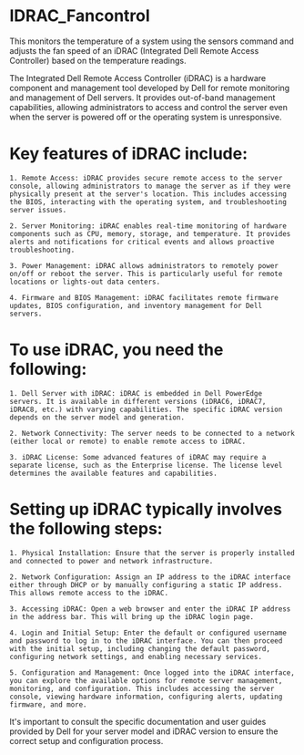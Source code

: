 # IDRAC_Fancontrol
This monitors the temperature of a system using the sensors command and adjusts the fan speed of an iDRAC (Integrated Dell Remote Access Controller) based on the temperature readings.


The Integrated Dell Remote Access Controller (iDRAC) is a hardware component and management tool developed by Dell for remote monitoring and management of Dell servers. It provides out-of-band management capabilities, allowing administrators to access and control the server even when the server is powered off or the operating system is unresponsive.

# Key features of iDRAC include:

    1. Remote Access: iDRAC provides secure remote access to the server console, allowing administrators to manage the server as if they were physically present at the server's location. This includes accessing the BIOS, interacting with the operating system, and troubleshooting server issues.

    2. Server Monitoring: iDRAC enables real-time monitoring of hardware components such as CPU, memory, storage, and temperature. It provides alerts and notifications for critical events and allows proactive troubleshooting.

    3. Power Management: iDRAC allows administrators to remotely power on/off or reboot the server. This is particularly useful for remote locations or lights-out data centers.

    4. Firmware and BIOS Management: iDRAC facilitates remote firmware updates, BIOS configuration, and inventory management for Dell servers.

# To use iDRAC, you need the following:

    1. Dell Server with iDRAC: iDRAC is embedded in Dell PowerEdge servers. It is available in different versions (iDRAC6, iDRAC7, iDRAC8, etc.) with varying capabilities. The specific iDRAC version depends on the server model and generation.

    2. Network Connectivity: The server needs to be connected to a network (either local or remote) to enable remote access to iDRAC.

    3. iDRAC License: Some advanced features of iDRAC may require a separate license, such as the Enterprise license. The license level determines the available features and capabilities.

# Setting up iDRAC typically involves the following steps:

    1. Physical Installation: Ensure that the server is properly installed and connected to power and network infrastructure.

    2. Network Configuration: Assign an IP address to the iDRAC interface either through DHCP or by manually configuring a static IP address. This allows remote access to the iDRAC.

    3. Accessing iDRAC: Open a web browser and enter the iDRAC IP address in the address bar. This will bring up the iDRAC login page.

    4. Login and Initial Setup: Enter the default or configured username and password to log in to the iDRAC interface. You can then proceed with the initial setup, including changing the default password, configuring network settings, and enabling necessary services.

    5. Configuration and Management: Once logged into the iDRAC interface, you can explore the available options for remote server management, monitoring, and configuration. This includes accessing the server console, viewing hardware information, configuring alerts, updating firmware, and more.

It's important to consult the specific documentation and user guides provided by Dell for your server model and iDRAC version to ensure the correct setup and configuration process.

